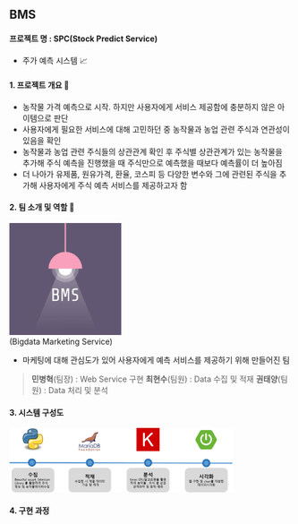 ## BMS

#### 프로젝트 명 : SPC(Stock Predict Service)
  - 주가 예측 시스템 :chart_with_upwards_trend:
  
#### 1. 프로젝트 개요 :memo:
- 농작물 가격 예측으로 시작. 하지만 사용자에게 서비스 제공함에 충분하지 않은 아이템으로 판단
- 사용자에게 필요한 서비스에 대해 고민하던 중 농작물과 농업 관련 주식과 연관성이 있음을 확인
- 농작물과 농업 관련 주식들의 상관관계 확인 후 주식별 상관관계가 있는 농작물을 추가해 주식 예측을 진행했을 때 주식만으로 예측했을 때보다 예측률이 더 높아짐
- 더 나아가 유제품, 원유가격, 환율, 코스피 등 다양한 변수와 그에 관련된 주식을 추가해 사용자에게 주식 예측 서비스를 제공하고자 함

#### 2. 팀 소개 및 역할 :two_men_holding_hands:
<div>
  <img width="200" src="https://github.com/BMS-Bitacademy/BMS/blob/master/img/logo.png">
</div>
(Bigdata Marketing Service)

- 마케팅에 대해 관심도가 있어 사용자에게 예측 서비스를 제공하기 위해 만들어진 팀

> **민병혁**(팀장) : Web Service 구현
> **최현수**(팀원) : Data 수집 및 적재
> **권태양**(팀원) : Data 처리 및 분석

#### 3. 시스템 구성도
<div>
  <img width="400" src="https://github.com/BMS-Bitacademy/BMS/blob/master/img/시스템 구성도.png">
</div>

#### 4. 구현 과정

